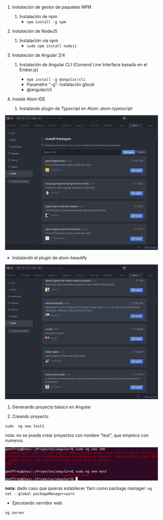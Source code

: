 1. Instalación de gestor de paquetes NPM
   1. Instalación de npm
      * `npm install -g npm`
2. Instalación de NodeJS
   1. Instalación via npm
      * `sudo npm install nodejs`
3. Instalación de Angular 2/4

   1. Instalación de Angular CLI \(Comand Line Interface basado en el Ember.js\)

      * `npm install -g @angular/cli`
      * Parametro "-g": instalación glocal
      * @angular/cli

4. Instale Atom IDE

   1. Instalando plugin de Typscript en Atom: atom-typescript

![](/assets/screenshot_typescript_plugin_install_on_atom.png)

* Instalando el plugin de atom-beautify

![](/assets/screenshots_atom_install_plugin_atom-beautify.png)

1. Generando proyecto básico en Angular

2. Creando proyecto

`sudo  ng new test1`

nota: no se puede crear proyectos con nombre "test", que empiece con numeros.

![](/assets/screeshots_projects_name_invalids.png)

**nota:** dado caso que quieras establecer Yarn como package manager: `ng set --global packageManager=yarn`

* Ejecutando servidor web

`ng server`

